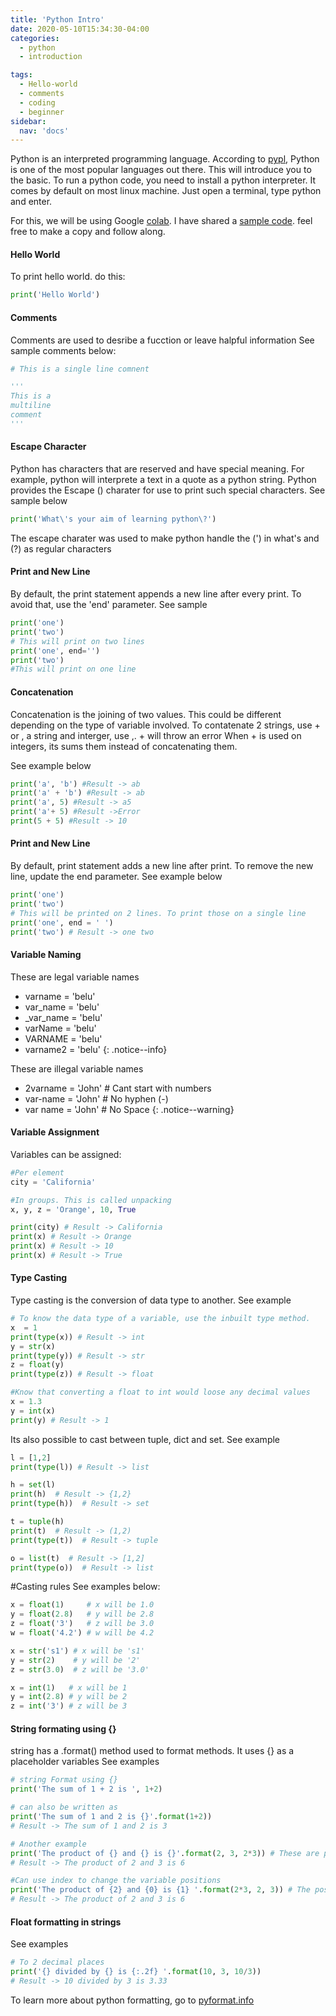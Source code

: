 ```yaml
---
title: 'Python Intro'
date: 2020-05-10T15:34:30-04:00
categories:
  - python
  - introduction

tags:
  - Hello-world
  - comments
  - coding
  - beginner
sidebar:
  nav: 'docs'
---
```


Python is an interpreted programming language. According to [pypl][pypl], Python is one of the most popular languages out there. This will introduce you to the basic. To run a python code, you need to install a python interpreter. It comes by default on most linux machine. Just open a terminal, type python and enter. 

For this, we will be using Google [colab][colab]. I have shared a [sample code][sample-code]. feel free to make a copy and follow along.

#### Hello World
To print hello world. do this:
```python
print('Hello World')
```

#### Comments
Comments are used to desribe a fucction or leave halpful information
See sample comments below:

```python
# This is a single line comnent

'''
This is a 
multiline
comment
'''
```

#### Escape Character
Python has characters that are reserved and have special meaning. For example, python will interprete a text in a quote as a python string. Python provides the Escape (\) charater for use to print such special characters.
See sample below
```python
print('What\'s your aim of learning python\?')
``` 
The escape charater was used to make python handle the (') in what's and (?) as regular characters

#### Print and New Line
By default, the print statement appends a new line after every print. To avoid that, use the 'end' parameter.
See sample
```python
print('one')
print('two')
# This will print on two lines
print('one', end='')
print('two')
#This will print on one line
```

#### Concatenation
Concatenation is the joining of two values. This could be different depending on the type of variable involved.
To contatenate 
2 strings, use + or ,
a string and interger, use ,. + will throw an error
When + is used on integers, its sums them instead of concatenating them.

See example below
```python
print('a', 'b') #Result -> ab
print('a' + 'b') #Result -> ab
print('a', 5) #Result -> a5
print('a'+ 5) #Result ->Error
print(5 + 5) #Result -> 10
```

#### Print and New Line
By default, print statement adds a new line after print. To remove the new line, update the end parameter.
See example below
```python
print('one')
print('two') 
# This will be printed on 2 lines. To print those on a single line
print('one', end = ' ')
print('two') # Result -> one two
```
#### Variable Naming

These are legal variable names

* varname = 'belu'
* var_name = 'belu'
* _var_name = 'belu'
* varName = 'belu'
* VARNAME = 'belu'
* varname2 = 'belu'
{: .notice--info}

These are illegal variable names
* 2varname = 'John' # Cant start with numbers
* var-name = 'John' # No hyphen (-)
* var name = 'John' # No Space
{: .notice--warning}

#### Variable Assignment
Variables can be assigned:
```python
#Per element
city = 'California'

#In groups. This is called unpacking
x, y, z = 'Orange', 10, True 

print(city) # Result -> California
print(x) # Result -> Orange
print(x) # Result -> 10
print(x) # Result -> True
```

#### Type Casting
Type casting is the conversion of data type to another. See example
```python
# To know the data type of a variable, use the inbuilt type method.
x  = 1
print(type(x)) # Result -> int
y = str(x)
print(type(y)) # Result -> str
z = float(y)
print(type(z)) # Result -> float

#Know that converting a float to int would loose any decimal values
x = 1.3
y = int(x)
print(y) # Result -> 1
```

Its also possible to cast between tuple, dict and set. See example
```python
l = [1,2]
print(type(l)) # Result -> list

h = set(l)
print(h)  # Result -> {1,2}
print(type(h))  # Result -> set

t = tuple(h)
print(t)  # Result -> (1,2)
print(type(t))  # Result -> tuple

o = list(t)  # Result -> [1,2]
print(type(o))  # Result -> list
```

#Casting rules
See examples below:
```python
x = float(1)     # x will be 1.0
y = float(2.8)   # y will be 2.8
z = float('3')   # z will be 3.0
w = float('4.2') # w will be 4.2

x = str('s1') # x will be 's1'
y = str(2)    # y will be '2'
z = str(3.0)  # z will be '3.0'

x = int(1)   # x will be 1
y = int(2.8) # y will be 2
z = int('3') # z will be 3
```

#### String formating using {}
string has a .format() method  used to format methods. It uses {} as a placeholder variables
See examples
```python
# string Format using {}
print('The sum of 1 + 2 is ', 1+2)

# can also be written as
print('The sum of 1 and 2 is {}'.format(1+2)) 
# Result -> The sum of 1 and 2 is 3

# Another example
print('The product of {} and {} is {}'.format(2, 3, 2*3)) # These are positional
# Result -> The product of 2 and 3 is 6

#Can use index to change the variable positions
print('The product of {2} and {0} is {1} '.format(2*3, 2, 3)) # The position has been changed by using indexes
# Result -> The product of 2 and 3 is 6
``` 

#### Float formatting in strings
See examples
```python
# To 2 decimal places
print('{} divided by {} is {:.2f} '.format(10, 3, 10/3))
# Result -> 10 divided by 3 is 3.33
```

To learn more about python formatting, go to [pyformat.info][pyformat.info]

[pypl]: http://pypl.github.io/PYPL.html
[colab]:   http://colab.research.google.com/
[sample-code]: #
[pyformat.info]: https://pyformat.info/

